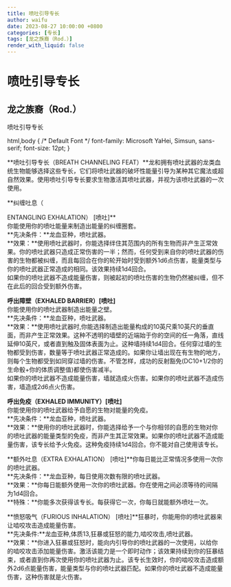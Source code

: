 ```yaml
---
title: 喷吐引导专长
author: waifu
date: 2023-08-27 10:00:00 +0800
categories: [专长]
tags: [龙之族裔（Rod.）]
render_with_liquid: false
---
```

# 喷吐引导专长
## 龙之族裔（Rod.）



喷吐引导专长



html,body { 
 /\* Default Font \*/
 font-family: Microsoft YaHei, Simsun, sans-serif;
 font-size: 12pt;
}



**喷吐引导专长（BREATH CHANNELING 
FEAT）**龙和拥有喷吐武器的龙类血统生物能够选择这些专长，它们将喷吐武器的破坏性能量引导为某种其它魔法或超自然效果。使用喷吐引导专长要求生物激活其喷吐武器，并视为该喷吐武器的一次使用。
  

  


**纠缠吐息（

ENTANGLING EXHALATION） [喷吐]**  
你能使用你的喷吐能量来制造出能量的纠缠圈套。  
**先决条件：**龙血亚种，喷吐武器。  
**效果：**使用喷吐武器时，你能选择绊住其范围内的所有生物而非产生正常效果。你的喷吐武器只造成正常伤害的一半；然而，任何受到来自你的喷吐武器的伤害的生物都被纠缠，而且每回合在你的轮开始时受到额外1d6点伤害，能量类型与你的喷吐武器正常造成的相同。该效果持续1d4回合。  
如果你的喷吐武器不造成能量伤害，则被起初的喷吐伤害的生物仍然被纠缠，但不在此后的回合受到额外伤害。  
  
**呼出障壁（EXHALED BARRIER）[喷吐]**  
你能使用你的喷吐武器制造出能量之壁。  
**先决条件：**龙血亚种，喷吐武器。  
**效果：**使用喷吐武器时,你能选择制造出能量构成的10英尺乘10英尺的垂直面，而非产生正常效果。这种不透明的墙壁的近端始于你的空间的任一角落，直线延伸10英尺，或者直到触及固体表面为止。这种墙持续1d4回合。任何穿过墙的生物都受到伤害，数量等于喷吐武器正常造成的。如果你让墙出现在有生物的地方，则每个生物都受到如同穿过墙的伤害。不管怎样，成功的反射豁免(DC10+1/2你的生命骰+你的体质调整值)都使伤害减半。  
如果你的喷吐武器不造成能量伤害，墙就造成火伤害。如果你的喷吐武器不造成伤害，墙造成2d6点火伤害。  
  
**呼出免疫（EXHALED IMMUNITY）[喷吐]**  
你能使用你的喷吐武器给予自愿的生物对能量的免疫。  
**先决条件：**龙血亚种，喷吐武器。  
**效果：**使用你的喷吐武器时，你能选择给予一个与你相邻的自愿的生物对你的喷吐武器的能量类型的免疫，而非产生其正常效果。如果你的喷吐武器不造成能量伤害，该专长给予火免疫。这种免疫持续1d4回合。你不能对自己使用该专长。  
  
**额外吐息（EXTRA EXHALATION） [喷吐]**你每日能比正常情况多使用一次你的喷吐武器。  
**先决条件：**龙血亚种，每日使用次数有限的喷吐武器。  
**效果：**你每日能额外使用一次你的喷吐武器。你在使用之间必须等待的间隔为1d4回合。  
**特殊：**你能多次获得该专长。每获得它一次，你每日就能额外喷吐一次。  
  
**愤怒吸气（FURIOUS INHALATION） [喷吐]**狂暴时，你能用你的喷吐武器来让啮咬攻击造成能量伤害。  
**先决条件:**龙血亚种,体质13,狂暴或狂怒的能力,啮咬攻击,喷吐武器。  
**效果：**你进入狂暴或狂怒时，能向内引导你的喷吐武器的一次使用，以给你的啮咬攻击添加能量伤害。激活该能力是一个即时动作；该效果持续到你的狂暴结束，或者直到你再次使用你的喷吐武器为止。该专长生效时，你的啮咬攻击造成额外2d6点能量伤害，能量类型与你的喷吐武器匹配。如果你的喷吐武器不造成能量伤害，这种伤害就是火伤害。




